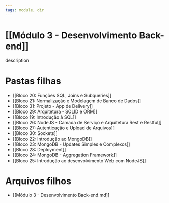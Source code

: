 ```yaml
---
tags: module, dir
---
```


# [[Módulo 3 - Desenvolvimento Back-end]]

description

# Pastas filhas

- [[Bloco 20: Funções SQL, Joins e Subqueries]]
- [[Bloco 21: Normalização e Modelagem de Banco de Dados]]
- [[Bloco 31: Projeto - App de Delivery]]
- [[Bloco 29: Arquitetura - SOLID e ORM]]
- [[Bloco 19: Introdução à SQL]]
- [[Bloco 26: NodeJS - Camada de Serviço e Arquitetura Rest e Restful]]
- [[Bloco 27: Autenticação e Upload de Arquivos]]
- [[Bloco 30: Sockets]]
- [[Bloco 22: Introdução ao MongoDB]]
- [[Bloco 23: MongoDB - Updates Simples e Complexos]]
- [[Bloco 28: Deployment]]
- [[Bloco 24: MongoDB - Aggregation Framework]]
- [[Bloco 25: Introdução ao desenvolvimento Web com NodeJS]]

# Arquivos filhos

- [[Módulo 3 - Desenvolvimento Back-end.md]]
